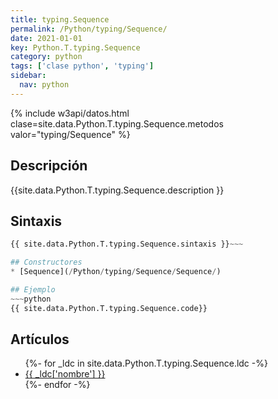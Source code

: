 ```yaml
---
title: typing.Sequence
permalink: /Python/typing/Sequence/
date: 2021-01-01
key: Python.T.typing.Sequence
category: python
tags: ['clase python', 'typing']
sidebar: 
  nav: python
---
```


{% include w3api/datos.html clase=site.data.Python.T.typing.Sequence.metodos valor="typing/Sequence" %}

## Descripción
{{site.data.Python.T.typing.Sequence.description }}

## Sintaxis
~~~python
{{ site.data.Python.T.typing.Sequence.sintaxis }}~~~

## Constructores
* [Sequence](/Python/typing/Sequence/Sequence/)

## Ejemplo
~~~python
{{ site.data.Python.T.typing.Sequence.code}}
~~~

## Artículos
<ul>
{%- for _ldc in site.data.Python.T.typing.Sequence.ldc -%}
   <li>
       <a href="{{_ldc['url'] }}">{{ _ldc['nombre'] }}</a>
   </li>
{%- endfor -%}
</ul>
